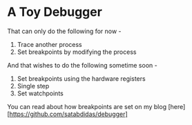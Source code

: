 # A Toy Debugger

That can only do the following for now -

1. Trace another process
2. Set breakpoints by modifying the process

And that wishes to do the following sometime soon -

1. Set breakpoints using the hardware registers
2. Single step
3. Set watchpoints

You can read about how breakpoints are set on my blog [here][https://github.com/satabdidas/debugger]
